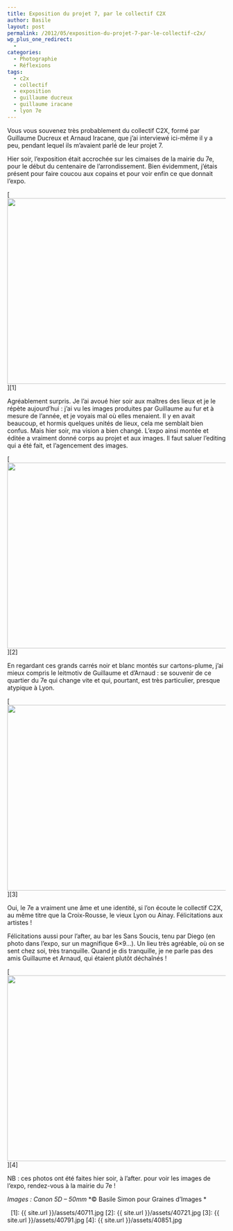 ```yaml
---
title: Exposition du projet 7, par le collectif C2X
author: Basile
layout: post
permalink: /2012/05/exposition-du-projet-7-par-le-collectif-c2x/
wp_plus_one_redirect:
  -
categories:
  - Photographie
  - Réflexions
tags:
  - c2x
  - collectif
  - exposition
  - guillaume ducreux
  - guillaume iracane
  - lyon 7e
---
```

Vous vous souvenez très probablement du collectif C2X, formé par Guillaume Ducreux et Arnaud Iracane, que j&#8217;ai interviewé ici-même il y a peu, pendant lequel ils m&#8217;avaient parlé de leur projet 7.

Hier soir, l&#8217;exposition était accrochée sur les cimaises de la mairie du 7e, pour le début du centenaire de l&#8217;arrondissement.
Bien évidemment, j&#8217;étais présent pour faire coucou aux copains et pour voir enfin ce que donnait l&#8217;expo.

[<img src="{{ site.url }}/assets/40711.jpg" alt="" title="4071" width="640" height="427" class="aligncenter size-full wp-image-1358" />][1]

Agréablement surpris.
Je l&#8217;ai avoué hier soir aux maîtres des lieux et je le répète aujourd&#8217;hui : j&#8217;ai vu les images produites par Guillaume au fur et à mesure de l&#8217;année, et je voyais mal où elles menaient. Il y en avait beaucoup, et hormis quelques unités de lieux, cela me semblait bien confus.
Mais hier soir, ma vision a bien changé. L&#8217;expo ainsi montée et éditée a vraiment donné corps au projet et aux images. Il faut saluer l&#8217;editing qui a été fait, et l&#8217;agencement des images.

[<img src="{{ site.url }}/assets/40721.jpg" alt="" title="4072" width="640" height="427" class="aligncenter size-full wp-image-1359" />][2]

En regardant ces grands carrés noir et blanc montés sur cartons-plume, j&#8217;ai mieux compris le leitmotiv de Guillaume et d&#8217;Arnaud : se souvenir de ce quartier du 7e qui change vite et qui, pourtant, est très particulier, presque atypique à Lyon.

[<img src="{{ site.url }}/assets/40791.jpg" alt="" title="4079" width="640" height="427" class="aligncenter size-full wp-image-1360" />][3]

Oui, le 7e a vraiment une âme et une identité, si l&#8217;on écoute le collectif C2X, au même titre que la Croix-Rousse, le vieux Lyon ou Ainay.
Félicitations aux artistes !

Félicitations aussi pour l&#8217;after, au bar les Sans Soucis, tenu par Diego (en photo dans l&#8217;expo, sur un magnifique 6&#215;9&#8230;). Un lieu très agréable, où on se sent chez soi, très tranquille.
Quand je dis tranquille, je ne parle pas des amis Guillaume et Arnaud, qui étaient plutôt déchaînés !

[<img src="{{ site.url }}/assets/40851.jpg" alt="" title="4085" width="640" height="427" class="aligncenter size-full wp-image-1361" />][4]

NB : ces photos ont été faites hier soir, à l&#8217;after. pour voir les images de l&#8217;expo, rendez-vous à la mairie du 7e !

*Images : Canon 5D &#8211; 50mm*
*© Basile Simon pour Graines d&#8217;Images *

<div class="wp_plus_one_button" style="margin: 0 8px 8px 0; float:left; ">
  <g:plusone count="false" href="http://blog.basilesimon.fr/2012/05/exposition-du-projet-7-par-le-collectif-c2x/" callback="wp_plus_one_handler"></g:plusone>
</div>

 [1]: {{ site.url }}/assets/40711.jpg
 [2]: {{ site.url }}/assets/40721.jpg
 [3]: {{ site.url }}/assets/40791.jpg
 [4]: {{ site.url }}/assets/40851.jpg

